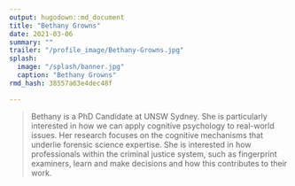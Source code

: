 ```yaml
---
output: hugodown::md_document
title: "Bethany Growns"
date: 2021-03-06
summary: ""
trailer: "/profile_image/Bethany-Growns.jpg"
splash:
  image: "/splash/banner.jpg"
  caption: "Bethany Growns"
rmd_hash: 38557a63e4dec48f

---
```


> Bethany is a PhD Candidate at UNSW Sydney. She is particularly interested in how we can apply cognitive psychology to real-world issues. Her research focuses on the cognitive mechanisms that underlie forensic science expertise. She is interested in how professionals within the criminal justice system, such as fingerprint examiners, learn and make decisions and how this contributes to their work.

